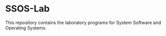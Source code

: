 # SSOS-Lab
This repository contains the laboratory programs for System Software and Operating Systems.
